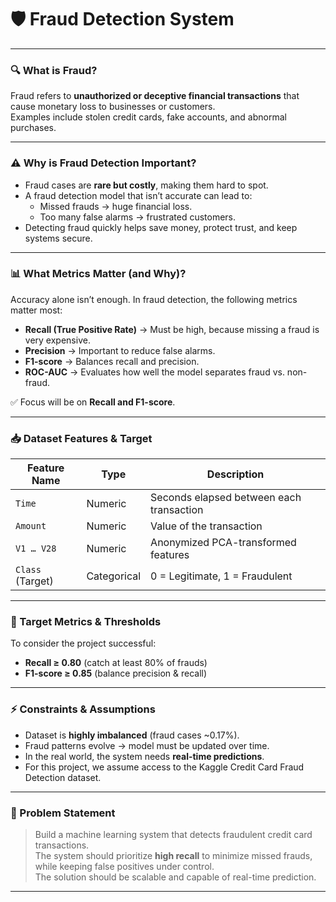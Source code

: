 # 🛡️ Fraud Detection System

---

### 🔍 What is Fraud?
Fraud refers to **unauthorized or deceptive financial transactions** that cause monetary loss to businesses or customers.  
Examples include stolen credit cards, fake accounts, and abnormal purchases.

---

### ⚠️ Why is Fraud Detection Important?
- Fraud cases are **rare but costly**, making them hard to spot.  
- A fraud detection model that isn’t accurate can lead to:
  - Missed frauds → huge financial loss.  
  - Too many false alarms → frustrated customers.  
- Detecting fraud quickly helps save money, protect trust, and keep systems secure.

---

### 📊 What Metrics Matter (and Why)?
Accuracy alone isn’t enough. In fraud detection, the following metrics matter most:

- **Recall (True Positive Rate)** → Must be high, because missing a fraud is very expensive.  
- **Precision** → Important to reduce false alarms.  
- **F1-score** → Balances recall and precision.  
- **ROC-AUC** → Evaluates how well the model separates fraud vs. non-fraud.  

✅ Focus will be on **Recall and F1-score**.

---

### 📥 Dataset Features & Target

| **Feature Name** | **Type**     | **Description**                          |
|------------------|--------------|------------------------------------------|
| `Time`           | Numeric      | Seconds elapsed between each transaction |
| `Amount`         | Numeric      | Value of the transaction                 |
| `V1 … V28`       | Numeric      | Anonymized PCA-transformed features      |
| `Class` (Target) | Categorical  | 0 = Legitimate, 1 = Fraudulent           |

---

### 🎯 Target Metrics & Thresholds
To consider the project successful:
- **Recall ≥ 0.80** (catch at least 80% of frauds)  
- **F1-score ≥ 0.85** (balance precision & recall)  

---

### ⚡ Constraints & Assumptions
- Dataset is **highly imbalanced** (fraud cases ~0.17%).  
- Fraud patterns evolve → model must be updated over time.  
- In the real world, the system needs **real-time predictions**.  
- For this project, we assume access to the Kaggle Credit Card Fraud Detection dataset.  

---

### 🧾 Problem Statement
> Build a machine learning system that detects fraudulent credit card transactions.  
> The system should prioritize **high recall** to minimize missed frauds, while keeping false positives under control.  
> The solution should be scalable and capable of real-time prediction.

---
